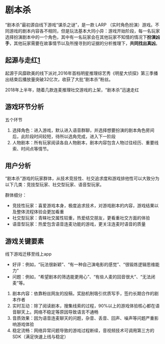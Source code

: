 # 剧本杀

“剧本杀”最初源自线下游戏“谋杀之谜”，是一款 LARP （实时角色扮演）游戏。不同游戏的剧本内容各不相同，但是玩法基本大同小异：游戏开始阶段，每一名玩家选择扮演剧本中的一个角色，其中有一名玩家会在其他玩家不知情的情况下**扮演凶手**，其他玩家需要在故事情节以及所搜寻到的证据的分析推理下，**共同找出真凶**。

## 起源与走红[1]

起源于风靡欧美的线下派对,2016年首档明星推理综艺秀《明星大侦探》第三季播出结束后播放量突破32亿次，收获了大批“剧本杀”粉丝。

2018年上半年，随着几款连麦推理社交游戏的上架，“剧本杀”迅速走红

## 游戏环节分析

五个环节

1. 选择角色：进入游戏，默认进入语音群聊，并选择想要扮演的剧本角色房间后，此阶段时间较短，待所以选角完成，进入下一阶段
2. 人物剧本：所有玩家阅读各自人物剧本，剧本内容包含人物过往经历、重要线索、时间点等情节。


## 用户分析

“剧本杀”游戏的玩家群体，从技术竞技性、社交追求度和游戏排他性可以大致分为以下几类：竞技型玩家、社交型玩家、语音型玩家。

群体细分：

- 竞技性玩家：喜爱游戏本身，极度追求技术，对游戏剧本的内容，游戏结果以及整体流程体验会更加看重
- 社交型玩家：青睐社交属性较重，热爱结交朋友，更看重社交方面的体验
- 语音型玩家：热爱包含语音连麦功能的游戏，更关注连麦时语音的质量

## 游戏关键要素

线下游戏迁移至线上app

- 好评：例如，“玩法很新颖”、“有一种自己演电影的感觉”、“很锻炼逻辑思维能力”
- 问题：例如，“希望剧本的筛选能更用心”、“有些人麦的回音很大”、“无法闭麦”等。

1. 剧本内容：依靠粉丝网友的投稿，奖励机制吸引优质写手，签约长期合作的剧本作者
2. 实时互动：除了阅读剧本，搜集线索的过程，90%以上的游戏体验核心都在语音聊天上。网络不稳定等原因导致语言不通畅
3. 音质效果：因为语音连麦聊天的问题，杂音、丢音、回声、噪声等问题严重影响游戏体验
4. 稳定流畅：网络异常问题导致的游戏过程断续，音视频技术可调用第三方的SDK（满足快速上线与稳定）

[1]: http://www.woshipm.com/it/1374466.html
